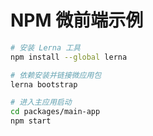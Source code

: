 # NPM 微前端示例


``` bash
# 安装 Lerna 工具
npm install --global lerna

# 依赖安装并链接微应用包
lerna bootstrap

# 进入主应用启动
cd packages/main-app
npm start
```